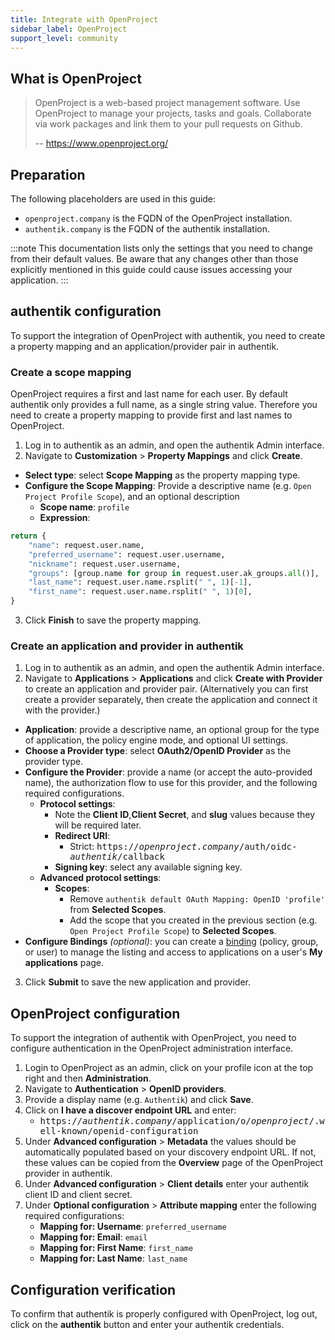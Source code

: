 ```yaml
---
title: Integrate with OpenProject
sidebar_label: OpenProject
support_level: community
---
```


## What is OpenProject

> OpenProject is a web-based project management software. Use OpenProject to manage your projects, tasks and goals. Collaborate via work packages and link them to your pull requests on Github.
>
> -- https://www.openproject.org/

## Preparation

The following placeholders are used in this guide:

- `openproject.company` is the FQDN of the OpenProject installation.
- `authentik.company` is the FQDN of the authentik installation.

:::note
This documentation lists only the settings that you need to change from their default values. Be aware that any changes other than those explicitly mentioned in this guide could cause issues accessing your application.
:::

## authentik configuration

To support the integration of OpenProject with authentik, you need to create a property mapping and an application/provider pair in authentik.

### Create a scope mapping

OpenProject requires a first and last name for each user. By default authentik only provides a full name, as a single string value. Therefore you need to create a property mapping to provide first and last names to OpenProject.

1. Log in to authentik as an admin, and open the authentik Admin interface.
2. Navigate to **Customization** > **Property Mappings** and click **Create**.

- **Select type**: select **Scope Mapping** as the property mapping type.
- **Configure the Scope Mapping**: Provide a descriptive name (e.g. `Open Project Profile Scope`), and an optional description
    - **Scope name**: `profile`
    - **Expression**:

```python showLineNumbers
return {
    "name": request.user.name,
    "preferred_username": request.user.username,
    "nickname": request.user.username,
    "groups": [group.name for group in request.user.ak_groups.all()],
    "last_name": request.user.name.rsplit(" ", 1)[-1],
    "first_name": request.user.name.rsplit(" ", 1)[0],
}
```

3. Click **Finish** to save the property mapping.

### Create an application and provider in authentik

1. Log in to authentik as an admin, and open the authentik Admin interface.
2. Navigate to **Applications** > **Applications** and click **Create with Provider** to create an application and provider pair. (Alternatively you can first create a provider separately, then create the application and connect it with the provider.)

- **Application**: provide a descriptive name, an optional group for the type of application, the policy engine mode, and optional UI settings.
- **Choose a Provider type**: select **OAuth2/OpenID Provider** as the provider type.
- **Configure the Provider**: provide a name (or accept the auto-provided name), the authorization flow to use for this provider, and the following required configurations.
    - **Protocol settings**:
        - Note the **Client ID**,**Client Secret**, and **slug** values because they will be required later.
        - **Redirect URI**:
            - Strict: <kbd>https://<em>openproject.company</em>/auth/oidc-<em>authentik</em>/callback</kbd>
        - **Signing key**: select any available signing key.
    - **Advanced protocol settings**:
        - **Scopes**:
            - Remove `authentik default OAuth Mapping: OpenID 'profile'` from **Selected Scopes**.
            - Add the scope that you created in the previous section (e.g. `Open Project Profile Scope`) to **Selected Scopes**.
- **Configure Bindings** _(optional)_: you can create a [binding](/docs/add-secure-apps/flows-stages/bindings/) (policy, group, or user) to manage the listing and access to applications on a user's **My applications** page.

3. Click **Submit** to save the new application and provider.

## OpenProject configuration

To support the integration of authentik with OpenProject, you need to configure authentication in the OpenProject administration interface.

1. Login to OpenProject as an admin, click on your profile icon at the top right and then **Administration**.
2. Navigate to **Authentication** > **OpenID providers**.
3. Provide a display name (e.g. `Authentik`) and click **Save**.
4. Click on **I have a discover endpoint URL** and enter:
    - <kbd>https://<em>authentik.company</em>/application/o/<em>openproject</em>/.well-known/openid-configuration</kbd>
5. Under **Advanced configuration** > **Metadata** the values should be automatically populated based on your discovery endpoint URL. If not, these values can be copied from the **Overview** page of the OpenProject provider in authentik.
6. Under **Advanced configuration** > **Client details** enter your authentik client ID and client secret.
7. Under **Optional configuration** > **Attribute mapping** enter the following required configurations:
    - **Mapping for: Username**: `preferred_username`
    - **Mapping for: Email**: `email`
    - **Mapping for: First Name**: `first_name`
    - **Mapping for: Last Name**: `last_name`

## Configuration verification

To confirm that authentik is properly configured with OpenProject, log out, click on the **authentik** button and enter your authentik credentials.

